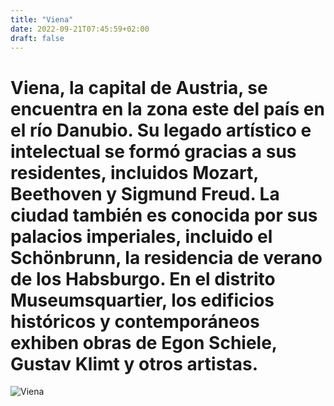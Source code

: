 ```yaml
---
title: "Viena"
date: 2022-09-21T07:45:59+02:00
draft: false
---
```


# Viena, la capital de Austria, se encuentra en la zona este del país en el río Danubio. Su legado artístico e intelectual se formó gracias a sus residentes, incluidos Mozart, Beethoven y Sigmund Freud. La ciudad también es conocida por sus palacios imperiales, incluido el Schönbrunn, la residencia de verano de los Habsburgo. En el distrito Museumsquartier, los edificios históricos y contemporáneos exhiben obras de Egon Schiele, Gustav Klimt y otros artistas.

![Viena](https://viajes.nationalgeographic.com.es/medio/2019/01/30/hofburg-palacio-imperial-viena_b65d8a2d_1200x630.jpg)
